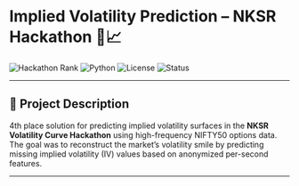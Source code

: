 # Implied Volatility Prediction – NKSR Hackathon 🧠📈

![Hackathon Rank](https://img.shields.io/badge/Rank-4th%20Place-blueviolet)
![Python](https://img.shields.io/badge/Made%20with-Python-3776AB?logo=python)
![License](https://img.shields.io/badge/License-MIT-green)
![Status](https://img.shields.io/badge/Status-Completed-brightgreen)

---

## 📝 Project Description

4th place solution for predicting implied volatility surfaces in the **NKSR Volatility Curve Hackathon** using high-frequency NIFTY50 options data. The goal was to reconstruct the market’s volatility smile by predicting missing implied volatility (IV) values based on anonymized per-second features.

---
